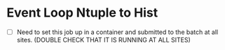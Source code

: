 # Event Loop Ntuple to Hist

- [ ] Need to set this job up in a container and submitted to the batch at all sites. (DOUBLE CHECK THAT IT IS RUNNING AT ALL SITES)
